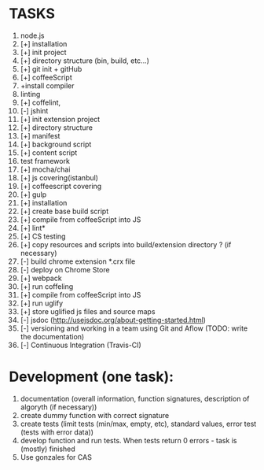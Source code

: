 # TASKS
1. node.js
  1. [+] installation
  2. [+] init project
2. [+] directory structure (bin, build, etc...)
3. [+] git init + gitHub
4. [+] coffeeScript
  1. +install compiler
5. linting
  1. [+] coffelint,
  2. [-] jshint
6. [+] init extension project
  1. [+] directory structure
  2. [+] manifest
  3. [+] background script
  4. [+] content script
7. test framework
  1. [+] mocha/chai
  2. [+] js covering(istanbul)
  3. [+] coffeescript covering
8. [+] gulp
  1. [+] installation
  2. [+] create base build script
  3. [+] compile from coffeeScript into JS
  4. [+] lint*
  5. [+] CS testing
  6. [+] copy resources and scripts into build/extension directory ? (if necessary)
  7. [-] build chrome extension *.crx file
  8. [-] deploy on Chrome Store
9. [+] webpack
  1. [+] run coffeling
  2. [+] compile from coffeeScript into JS
  3. [+] run uglify
  4. [+] store uglified js files and source maps
11. [-] jsdoc (http://usejsdoc.org/about-getting-started.html)
12. [-] versioning and working in a team using Git and Aflow (TODO: write the documentation)
13. [-] Continuous Integration (Travis-CI)

# Development (one task):
1. documentation (overall information, function signatures, description of algoryth (if necessary))
2. create dummy function with correct signature
3. create tests (limit tests (min/max, empty, etc), standard values, error test (tests with error data))
4. develop function and run tests. When tests return 0 errors - task is (mostly) finished
5. Use gonzales for CAS
